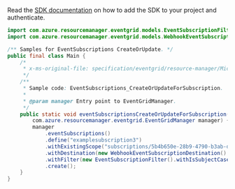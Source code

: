 Read the [SDK documentation](https://github.com/Azure/azure-sdk-for-java/blob/azure-resourcemanager-eventgrid_1.1.0-beta.4/sdk/eventgrid/azure-resourcemanager-eventgrid/README.md) on how to add the SDK to your project and authenticate.

```java
import com.azure.resourcemanager.eventgrid.models.EventSubscriptionFilter;
import com.azure.resourcemanager.eventgrid.models.WebhookEventSubscriptionDestination;

/** Samples for EventSubscriptions CreateOrUpdate. */
public final class Main {
    /*
     * x-ms-original-file: specification/eventgrid/resource-manager/Microsoft.EventGrid/stable/2021-12-01/examples/EventSubscriptions_CreateOrUpdateForSubscription.json
     */
    /**
     * Sample code: EventSubscriptions_CreateOrUpdateForSubscription.
     *
     * @param manager Entry point to EventGridManager.
     */
    public static void eventSubscriptionsCreateOrUpdateForSubscription(
        com.azure.resourcemanager.eventgrid.EventGridManager manager) {
        manager
            .eventSubscriptions()
            .define("examplesubscription3")
            .withExistingScope("subscriptions/5b4b650e-28b9-4790-b3ab-ddbd88d727c4")
            .withDestination(new WebhookEventSubscriptionDestination().withEndpointUrl("https://requestb.in/15ksip71"))
            .withFilter(new EventSubscriptionFilter().withIsSubjectCaseSensitive(false))
            .create();
    }
}
```
